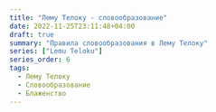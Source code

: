 ```yaml
---
title: "Лему Телоку - словообразование"
date: 2022-11-25T23:11:48+04:00
draft: true
summary: "Правила словообразования в Лему Телоку"
series: ["Lemu Teloku"]
series_order: 6
tags:
  - Лему Телоку
  - Словообразование
  - Блаженство
---
```


